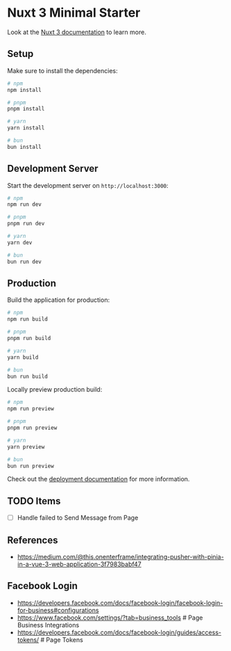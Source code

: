 # Nuxt 3 Minimal Starter

Look at the [Nuxt 3 documentation](https://nuxt.com/docs/getting-started/introduction) to learn more.

## Setup

Make sure to install the dependencies:

```bash
# npm
npm install

# pnpm
pnpm install

# yarn
yarn install

# bun
bun install
```

## Development Server

Start the development server on `http://localhost:3000`:

```bash
# npm
npm run dev

# pnpm
pnpm run dev

# yarn
yarn dev

# bun
bun run dev
```

## Production

Build the application for production:

```bash
# npm
npm run build

# pnpm
pnpm run build

# yarn
yarn build

# bun
bun run build
```

Locally preview production build:

```bash
# npm
npm run preview

# pnpm
pnpm run preview

# yarn
yarn preview

# bun
bun run preview
```

Check out the [deployment documentation](https://nuxt.com/docs/getting-started/deployment) for more information.

## TODO Items

- [ ] Handle failed to Send Message from Page


## References

- https://medium.com/@this.onenterframe/integrating-pusher-with-pinia-in-a-vue-3-web-application-3f7983babf47

## Facebook Login

- https://developers.facebook.com/docs/facebook-login/facebook-login-for-business#configurations
- https://www.facebook.com/settings/?tab=business_tools # Page Business Integrations
- https://developers.facebook.com/docs/facebook-login/guides/access-tokens/ # Page Tokens